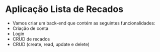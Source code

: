 # Aplicação Lista de Recados

- Vamos criar um back-end que contém
as seguintes funcionalidades:
- Criação de conta
- Login
- CRUD de recados
- CRUD (create, read, update e delete) 